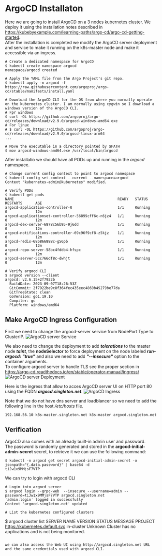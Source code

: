 # ArgoCD Installaton
Here we are going to install ArgoCD on a 3 nodes kubernetes cluster. We deploy it using the installation notes described in https://kubebyexample.com/learning-paths/argo-cd/argo-cd-getting-started.  
After the installation is completed we modify the ArgoCD server deployment and service to make it running on the k8s-master node and make it accessible via an ingress.
```
# Create a dedicated namespace for ArgoCD
$ kubectl create namespace argocd
namespace/argocd created

# Apply the YAML file fron the Argo Project's git repo.
$ kubectl apply -n argocd -f https://raw.githubusercontent.com/argoproj/argo-cd/stable/manifests/install.yaml

# Download the ArgoCD CLI for the OS from where you normally operate on the kubernetes cluster. I am normally using cygwin so I download a windows version of the ArgoCD CLI.
# Fpr windows
$ curl -OL https://github.com/argoproj/argo-cd/releases/download/v2.9.0/argocd-windows-amd64.exe
# For linux
# $ curl -OL https://github.com/argoproj/argo-cd/releases/download/v2.9.0/argocd-linux-arm64
...

# Move the executable in a directory pointed by $PATH
$ mov argocd-windows-amd64.exe /usr/local/bin/argocd
```

After installatio  we should have all PODs up and running in the *argocd* namespace.
```
# Change current config context to point to argocd namespace
$ kubectl config set-context --current --namespace=argocd
Context "kubernetes-admin@kubernetes" modified.

# Verify PODs
$ kubectl get pods
NAME                                                READY   STATUS    RESTARTS      AGE
argocd-application-controller-0                     1/1     Running   0             12m
argocd-applicationset-controller-56899cff6c-n6jz4   1/1     Running   0             12m
argocd-dex-server-6878c56b95-9j6dd                  1/1     Running   0             12m
argocd-notifications-controller-69c96f9cf8-z5kjz    1/1     Running   0             12m
argocd-redis-685866888c-g56pb                       1/1     Running   0             12m
argocd-repo-server-58bc4fddb4-hfspc                 1/1     Running   0             12m
argocd-server-5cc766df8c-dwhjt                      1/1     Running   0             12m

# Verify argocd CLI
$ argocd version --client
argocd: v2.6.15+2f7922b
  BuildDate: 2023-09-07T18:26:53Z
  GitCommit: 2f7922be9c8f364fec435eec4860b49279be77da
  GitTreeState: clean
  GoVersion: go1.19.10
  Compiler: gc
  Platform: windows/amd64

```

## Make ArgoCD Ingress Configuration
First we need to change the argocd-server service from NodePort Type to ClusterIP.
![ArgoCD server Service](./playbooks/argocd-server-service.yaml)

We also need to change the deployment to add ***tolerations*** to the master node ***taint***, the **nodeSelector** to force deployment on the node labeled ***run-argocd: "true"*** and also we need to add ***"--insecure"*** option to the container arguments.  
To configure argocd server to handle TLS see the proper section in https://argo-cd.readthedocs.io/en/stable/operator-manual/ingress/
![ArgoCD server Deployment](./playbooks/argocd-server-deployment.yaml)

Here is the ingress that allow to acces ArgoCD server UI on HTTP port 80 using the FQDN ***argocd.singleton.net***.
![ArgoCD Ingress](./playbook/argocd-ingress.yaml)

Note that we do not have dns server and loadblancer so we need to add the following line in the host */etc/hosts* file.
```
192.168.56.10 k8s-master.singleton.net k8s-master argocd.singleton.net
```

## Verification
ArgoCD also comes with an already built-in admin user and password.  
The password is randomly generated and stored in the **argocd-initial-admin-secret** secret, to retrieve it we can use the following command:

```
$ kubectl -n argocd get secret argocd-initial-admin-secret -o jsonpath="{.data.password}" | base64 -d
tiJw1x9MMjsF7VTP
```

We can try to login with argocd CLI
```
# Login into argocd server
$ argocd login --grpc-web  --insecure --username=admin --password=tiJw1x9MMjsF7VTP argocd.singleton.net
'admin:login' logged in successfully
Context 'argocd.singleton.net' updated

# List the kubernetes configured clusters
```
$ argocd  cluster list
SERVER                          NAME        VERSION  STATUS   MESSAGE                                                  PROJECT
https://kubernetes.default.svc  in-cluster           Unknown  Cluster has no applications and is not being monitored.
```

we can also access the Web UI using http://argocd.singleton.net URL and the same credentials used with argocd CLI.


